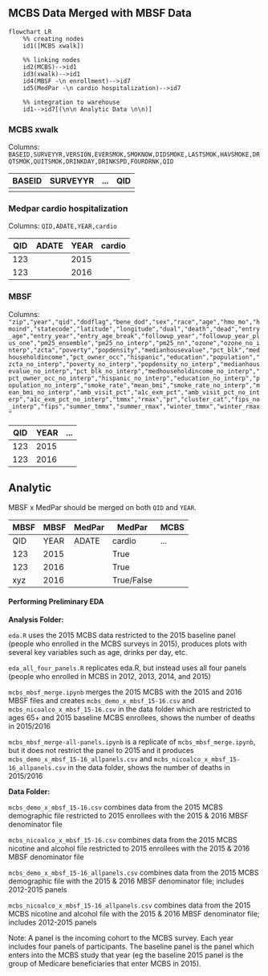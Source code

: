 ## MCBS Data Merged with MBSF Data

```mermaid
flowchart LR
    %% creating nodes
    id1([MCBS xwalk])
    
    %% linking nodes
    id2(MCBS)-->id1
    id3(xwalk)-->id1
    id4(MBSF -\n enrollment)-->id7
    id5(MedPar -\n cardio hospitalization)-->id7
    
    %% integration to warehouse
    id1-->id7[(\n\n Analytic Data \n\n)]
```

### MCBS xwalk

Columns: `BASEID,SURVEYYR,VERSION,EVERSMOK,SMOKNOW,DIDSMOKE,LASTSMOK,HAVSMOKE,DRQTSMOK,QUITSMOK,DRINKDAY,DRINKSPD,FOURDRNK,QID`

| BASEID | SURVEYYR | ... | QID |
|--------|----------|-----|-----|
|        |          |     |     |

### Medpar cardio hospitalization

Columns: `QID,ADATE,YEAR,cardio`

| QID | ADATE | YEAR | cardio |
|-----|----------|-----|-----|
| 123 |          |  2015 |     |
| 123 |          |  2016 |     |

### MBSF 

Columns: `"zip","year","qid","dodflag","bene_dod","sex","race","age","hmo_mo","hmoind","statecode","latitude","longitude","dual","death","dead","entry_age","entry_year","entry_age_break","followup_year","followup_year_plus_one","pm25_ensemble","pm25_no_interp","pm25_nn","ozone","ozone_no_interp","zcta","poverty","popdensity","medianhousevalue","pct_blk","medhouseholdincome","pct_owner_occ","hispanic","education","population","zcta_no_interp","poverty_no_interp","popdensity_no_interp","medianhousevalue_no_interp","pct_blk_no_interp","medhouseholdincome_no_interp","pct_owner_occ_no_interp","hispanic_no_interp","education_no_interp","population_no_interp","smoke_rate","mean_bmi","smoke_rate_no_interp","mean_bmi_no_interp","amb_visit_pct","a1c_exm_pct","amb_visit_pct_no_interp","a1c_exm_pct_no_interp","tmmx","rmax","pr","cluster_cat","fips_no_interp","fips","summer_tmmx","summer_rmax","winter_tmmx","winter_rmax"`

| QID | YEAR | ... |
|-----|------|-----|
| 123 |  2015 |     |
| 123 |  2016 |     |


## Analytic

MBSF x MedPar should be merged on both `QID` and `YEAR`.

|MBSF | MBSF | MedPar | MedPar | MCBS |
|-----|------|--------|--------|------|
| QID | YEAR | ADATE | cardio | ... |
| 123 |  2015 |     | True | |
| 123 |  2016 |     | True | |
| xyz |  2016 |     | True/False | |

#### Performing Preliminary EDA


**Analysis Folder:**

`eda.R` uses the 2015 MCBS data restricted to the 2015 baseline panel (people who enrolled in the MCBS surveys in 2015), produces plots with several key variables such as age, drinks per day, etc. 

`eda_all_four_panels.R` replicates eda.R, but instead uses all four panels (people who enrolled in MCBS in 2012, 2013, 2014, and 2015)

`mcbs_mbsf_merge.ipynb` merges the 2015 MCBS with the 2015 and 2016 MBSF files and creates `mcbs_demo_x_mbsf_15-16.csv` and `mcbs_nicoalco_x_mbsf_15-16.csv` in the data folder which are restricted to ages 65+ and 2015 baseline MCBS enrollees, shows the number of deaths in 2015/2016

`mcbs_mbsf_merge-all-panels.ipynb` is a replicate of `mcbs_mbsf_merge.ipynb`, but it does not restrict the panel to 2015 and it produces `mcbs_demo_x_mbsf_15-16_allpanels.csv` and `mcbs_nicoalco_x_mbsf_15-16_allpanels.csv` in the data folder, shows the number of deaths in 2015/2016


**Data Folder:**

`mcbs_demo_x_mbsf_15-16.csv` combines data from the 2015 MCBS demographic file restricted to 2015 enrollees with the 2015 & 2016 MBSF denominator file


`mcbs_nicoalco_x_mbsf_15-16.csv` combines data from the 2015 MCBS nicotine and alcohol file restricted to 2015 enrollees with the 2015 & 2016 MBSF denominator file

`mcbs_demo_x_mbsf_15-16_allpanels.csv` combines data from the 2015 MCBS demographic file with the 2015 & 2016 MBSF denominator file; includes 2012-2015 panels


`mcbs_nicoalco_x_mbsf_15-16_allpanels.csv` combines data from the 2015 MCBS nicotine and alcohol file with the 2015 & 2016 MBSF denominator file; includes 2012-2015 panels


Note: A panel is the incoming cohort to the MCBS survey. Each year includes four panels of participants. The baseline panel is the panel which enters into the MCBS study that year (eg the baseline 2015 panel is the group of Medicare beneficiaries that enter MCBS in 2015). 
